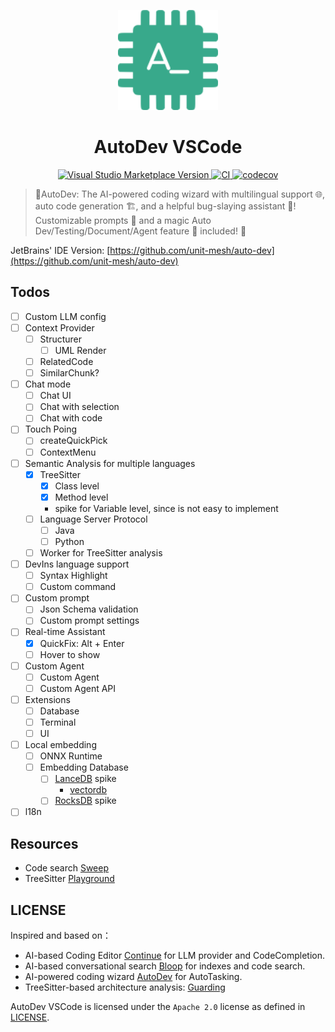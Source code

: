 <p align="center">
  <img src="media/pluginIcon.png" width="160px" height="160px"  alt="logo" />
</p>
<h1 align="center">AutoDev VSCode</h1>
<p align="center">
    <a href="https://marketplace.visualstudio.com/items?itemName=Phodal.autodev">
        <img src="https://img.shields.io/visual-studio-marketplace/v/Phodal.autodev" alt="Visual Studio Marketplace Version" />
    </a>
    <a href="https://github.com/unit-mesh/auto-dev-vscode/actions/workflows/ci.yml">
        <img src="https://github.com/unit-mesh/auto-dev-vscode/actions/workflows/ci.yml/badge.svg" alt="CI" />
    </a>
    <a href="https://codecov.io/gh/unit-mesh/auto-dev-vscode">
        <img src="https://codecov.io/gh/unit-mesh/auto-dev-vscode/graph/badge.svg?token=2i07qhIqQh" alt="codecov" />
    </a>
</p>

> 🧙‍AutoDev: The AI-powered coding wizard with multilingual support 🌐, auto code generation 🏗️, and a helpful
> bug-slaying assistant 🐞! Customizable prompts 🎨 and a magic Auto Dev/Testing/Document/Agent feature 🧪 included! 🚀

JetBrains' IDE Version: [https://github.com/unit-mesh/auto-dev](https://github.com/unit-mesh/auto-dev)

## Todos

- [ ] Custom LLM config
- [ ] Context Provider
    - [ ] Structurer
        - [ ] UML Render
    - [ ] RelatedCode
    - [ ] SimilarChunk?
- [ ] Chat mode
    - [ ] Chat UI
    - [ ] Chat with selection
    - [ ] Chat with code
- [ ] Touch Poing
    - [ ] createQuickPick 
    - [ ] ContextMenu 
- [ ] Semantic Analysis for multiple languages
    - [x] TreeSitter
        - [x] Class level
        - [x] Method level
        - spike for Variable level, since is not easy to implement
    - [ ] Language Server Protocol
        - [ ] Java
        - [ ] Python
    - [ ] Worker for TreeSitter analysis
- [ ] DevIns language support
    - [ ] Syntax Highlight
    - [ ] Custom command
- [ ] Custom prompt
    - [ ] Json Schema validation
    - [ ] Custom prompt settings
- [ ] Real-time Assistant
    - [X] QuickFix: Alt + Enter
    - [ ] Hover to show
- [ ] Custom Agent
    - [ ] Custom Agent
    - [ ] Custom Agent API
- [ ] Extensions
    - [ ] Database
    - [ ] Terminal
    - [ ] UI
- [ ] Local embedding
    - [ ] ONNX Runtime
    - [ ] Embedding Database
        - [ ] [LanceDB](https://github.com/lancedb/lancedb) spike
            - [vectordb](https://www.npmjs.com/package/vectordb)
        - [ ] [RocksDB](https://github.com/facebook/rocksdb) spike
- [ ] l18n

## Resources

- Code search [Sweep](https://github.com/sweepai/sweep)
- TreeSitter [Playground](https://tree-sitter.github.io/tree-sitter/playground)

## LICENSE

Inspired and based on：

- AI-based Coding Editor [Continue](https://github.com/continuedev/continue) for LLM provider and CodeCompletion.
- AI-based conversational search [Bloop](https://github.com/BloopAI/bloop) for indexes and code search.
- AI-powered coding wizard [AutoDev](https://github.com/unit-mesh/auto-dev) for AutoTasking.
- TreeSitter-based architecture analysis: [Guarding](https://github.com/modernizing/guarding)

AutoDev VSCode is licensed under the `Apache 2.0` license as defined in [LICENSE](./LICENSE).
